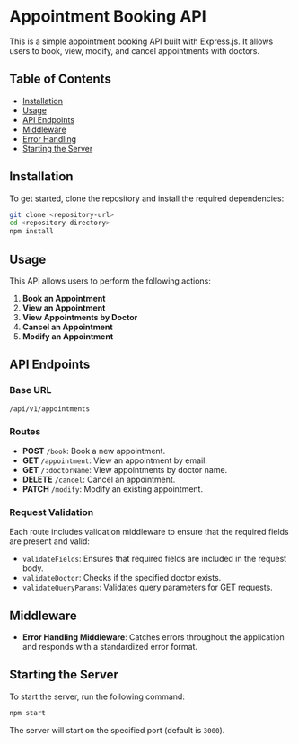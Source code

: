 # Appointment Booking API

This is a simple appointment booking API built with Express.js. It allows users to book, view, modify, and cancel appointments with doctors.

## Table of Contents

- [Installation](#installation)
- [Usage](#usage)
- [API Endpoints](#api-endpoints)
- [Middleware](#middleware)
- [Error Handling](#error-handling)
- [Starting the Server](#starting-the-server)

## Installation

To get started, clone the repository and install the required dependencies:

```bash
git clone <repository-url>
cd <repository-directory>
npm install
```

## Usage

This API allows users to perform the following actions:

1. **Book an Appointment**
2. **View an Appointment**
3. **View Appointments by Doctor**
4. **Cancel an Appointment**
5. **Modify an Appointment**

## API Endpoints

### Base URL

```
/api/v1/appointments
```

### Routes

- **POST** `/book`: Book a new appointment.
- **GET** `/appointment`: View an appointment by email.
- **GET** `/:doctorName`: View appointments by doctor name.
- **DELETE** `/cancel`: Cancel an appointment.
- **PATCH** `/modify`: Modify an existing appointment.

### Request Validation

Each route includes validation middleware to ensure that the required fields are present and valid:

- `validateFields`: Ensures that required fields are included in the request body.
- `validateDoctor`: Checks if the specified doctor exists.
- `validateQueryParams`: Validates query parameters for GET requests.

## Middleware

- **Error Handling Middleware**: Catches errors throughout the application and responds with a standardized error format.

## Starting the Server

To start the server, run the following command:

```bash
npm start
```

The server will start on the specified port (default is `3000`).
